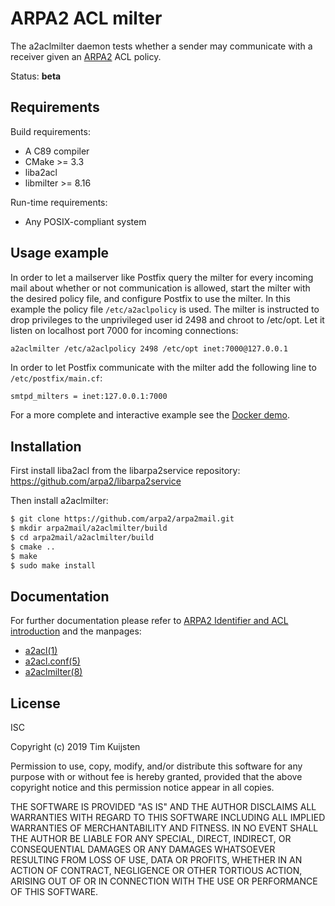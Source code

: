 # ARPA2 ACL milter

The a2aclmilter daemon tests whether a sender may communicate with a receiver
given an [ARPA2] ACL policy.

Status: **beta**

## Requirements

Build requirements:
* A C89 compiler
* CMake >= 3.3
* liba2acl
* libmilter >= 8.16

Run-time requirements:
* Any POSIX-compliant system


## Usage example

In order to let a mailserver like Postfix query the milter for every incoming
mail about whether or not communication is allowed, start the milter with the
desired policy file, and configure Postfix to use the milter. In this example
the policy file `/etc/a2aclpolicy` is used. The milter is instructed to drop
privileges to the unprivileged user id 2498 and chroot to /etc/opt. Let it
listen on localhost port 7000 for incoming connections:

```sh
a2aclmilter /etc/a2aclpolicy 2498 /etc/opt inet:7000@127.0.0.1
```

In order to let Postfix communicate with the milter add the following line to
`/etc/postfix/main.cf`:

```
smtpd_milters = inet:127.0.0.1:7000
```

For a more complete and interactive example see the [Docker demo].


## Installation

First install liba2acl from the libarpa2service repository:
https://github.com/arpa2/libarpa2service

Then install a2aclmilter:
```sh
$ git clone https://github.com/arpa2/arpa2mail.git
$ mkdir arpa2mail/a2aclmilter/build
$ cd arpa2mail/a2aclmilter/build
$ cmake ..
$ make
$ sudo make install
```


## Documentation

For further documentation please refer to [ARPA2 Identifier and ACL introduction]
and the manpages:
* [a2acl(1)]
* [a2acl.conf(5)]
* [a2aclmilter(8)]


## License

ISC

Copyright (c) 2019 Tim Kuijsten

Permission to use, copy, modify, and/or distribute this software for any purpose
with or without fee is hereby granted, provided that the above copyright notice
and this permission notice appear in all copies.

THE SOFTWARE IS PROVIDED "AS IS" AND THE AUTHOR DISCLAIMS ALL WARRANTIES WITH
REGARD TO THIS SOFTWARE INCLUDING ALL IMPLIED WARRANTIES OF MERCHANTABILITY AND
FITNESS. IN NO EVENT SHALL THE AUTHOR BE LIABLE FOR ANY SPECIAL, DIRECT,
INDIRECT, OR CONSEQUENTIAL DAMAGES OR ANY DAMAGES WHATSOEVER RESULTING FROM LOSS
OF USE, DATA OR PROFITS, WHETHER IN AN ACTION OF CONTRACT, NEGLIGENCE OR OTHER
TORTIOUS ACTION, ARISING OUT OF OR IN CONNECTION WITH THE USE OR PERFORMANCE OF
THIS SOFTWARE.

[ARPA2]: http://arpa2.net
[ARPA2 Identifier and ACL introduction]: /doc/design/a2idacl-intro.md
[a2acl(1)]: https://netsend.nl/arpa2/a2acl.1.html
[a2acl.conf(5)]: https://netsend.nl/arpa2/a2acl.conf.5.html
[a2aclmilter(8)]: https://netsend.nl/arpa2/a2aclmilter.8.html
[Docker demo]: https://github.com/timkuijsten/docker-demo/tree/master/demo-milter
